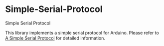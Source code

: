 Simple-Serial-Protocol
======================

Simple Serial Protocol

This library implements a simple serial protocol for Arduino. Please refer to <a href="http://www.kerrywong.com/2014/01/11/a-simple-serial-protocol/">A Simple Serial Protocol</a> for detailed information.
